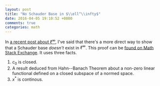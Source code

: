 ```yaml
---
layout: post
title: "No Schauder Base in $\\ell^\\infty$"
date: 2016-04-05 19:10:52 +0800
comments: true
categories: math
---
```


In [a recent post about $\ell^\infty$][pp], I've said that there's a
more direct way to show that a Schauder base *doesn't* exist in
$\ell^\infty$.  This proof can be
[found on Math Stack Exchange][me869754].  It uses three facts.

1. $c_0$ is closed.
2. A result deduced from Hahn--Banach Theorem about a non-zero linear
   functional defined on a closed subspace of a normed space.
3. $x^*$ is continous.

[pp]: /blog/2016/04/02/l-infty-is-not-separable/
[me869754]: http://math.stackexchange.com/a/869754
